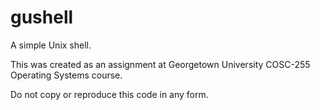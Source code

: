 # gushell
A simple Unix shell. 

This was created as an assignment at Georgetown University COSC-255 Operating Systems course.

Do not copy or reproduce this code in any form.
